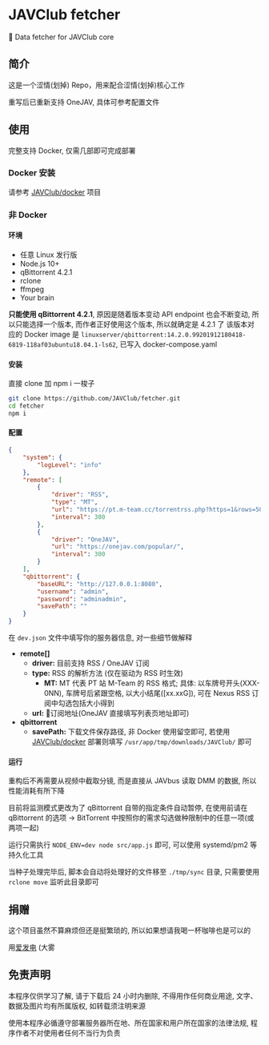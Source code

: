 # JAVClub fetcher
🔞 Data fetcher for JAVClub core

## 简介

这是一个涩情(划掉) Repo，用来配合涩情(划掉)核心工作

重写后已重新支持 OneJAV, 具体可参考配置文件

## 使用

完整支持 Docker, 仅需几部即可完成部署

### Docker 安装

请参考 [JAVClub/docker](https://github.com/JAVClub/docker/tree/master/fetcher) 项目

### 非 Docker

#### 环境

- 任意 Linux 发行版
- Node.js 10+
- qBittorrent 4.2.1
- rclone
- ffmpeg
- Your brain

**只能使用 qBittorrent 4.2.1**, 原因是随着版本变动 API endpoint 也会不断变动, 所以只能选择一个版本, 而作者正好使用这个版本, 所以就确定是 4.2.1 了
该版本对应的 Docker image 是 `linuxserver/qbittorrent:14.2.0.99201912180418-6819-118af03ubuntu18.04.1-ls62`, 已写入 docker-compose.yaml

#### 安装

直接 clone 加 npm i 一梭子

```bash
git clone https://github.com/JAVClub/fetcher.git
cd fetcher
npm i
```

#### 配置

```json
{
    "system": {
        "logLevel": "info"
    },
    "remote": [
        {
            "driver": "RSS",
            "type": "MT",
            "url": "https://pt.m-team.cc/torrentrss.php?https=1&rows=50&cat410=1&isize=1&search=-&search_mode=1&linktype=dl&passkey=yourkeyhere",
            "interval": 300
        },
        {
            "driver": "OneJAV",
            "url": "https://onejav.com/popular/",
            "interval": 300
        }
    ],
    "qbittorrent": {
        "baseURL": "http://127.0.0.1:8080",
        "username": "admin",
        "password": "adminadmin",
        "savePath": ""
    }
}
```

在 `dev.json` 文件中填写你的服务器信息, 对一些细节做解释

- **remote[]**
  - **driver:** 目前支持 RSS / OneJAV 订阅
  - **type:** RSS 的解析方法 (仅在驱动为 RSS 时生效)
    - **MT:** MT 代表 PT 站 M-Team 的 RSS 格式; 具体: 以车牌号开头(XXX-0NN), 车牌号后紧跟空格, 以大小结尾([xx.xxG]), 可在 Nexus RSS 订阅中勾选包括大小得到
  - **url:** 订阅地址(OneJAV 直接填写列表页地址即可)
- **qbittorrent**
  - **savePath:** 下载文件保存路径, 非 Docker 使用留空即可, 若使用 [JAVClub/docker](https://github.com/JAVClub/docker) 部署则填写 `/usr/app/tmp/downloads/JAVClub/` 即可

#### 运行

重构后不再需要从视频中截取分镜, 而是直接从 JAVbus 读取 DMM 的数据, 所以性能消耗有所下降

目前将监测模式更改为了 qBittorrent 自带的指定条件自动暂停, 在使用前请在 qBittorrent 的选项 -> BitTorrent 中按照你的需求勾选做种限制中的任意一项(或两项一起)

运行只需执行 `NODE_ENV=dev node src/app.js` 即可, 可以使用 systemd/pm2 等持久化工具

当种子处理完毕后, 脚本会自动将处理好的文件移至 `./tmp/sync` 目录, 只需要使用 `rclone move` 监听此目录即可

## 捐赠

这个项目虽然不算麻烦但还是挺繁琐的, 所以如果想请我喝一杯咖啡也是可以的

用[爱发电](https://afdian.net/@isXiaoLin) (大雾

## 免责声明

本程序仅供学习了解, 请于下载后 24 小时内删除, 不得用作任何商业用途, 文字、数据及图片均有所属版权, 如转载须注明来源

使用本程序必循遵守部署服务器所在地、所在国家和用户所在国家的法律法规, 程序作者不对使用者任何不当行为负责